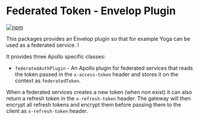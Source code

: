 # Federated Token - Envelop Plugin

[![npm](https://img.shields.io/npm/v/@labdigital/federated-token.svg)](https://www.npmjs.com/package/@labdigital/federated-token)

This packages provides an Envelop plugin so that for example Yoga can be used as
a federated service. I

It provides three Apollo specific classes:

- `federatedAuthPlugin` - An Apollo plugin for federated services that reads
  the token passed in the `x-access-token` header and stores it on the context
  as `federatedToken`.

When a federated services creates a new token (when non exist) it can also
return a refresh token in the `x-refresh-token` header. The gateway will then
encrypt all refresh tokens and encrypt them before passing them to the client
as `x-refresh-token` header.
